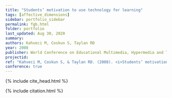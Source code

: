 ```yaml
---
title: "Students’ motivation to use technology for learning"
tags: [affective_dimensions]
sidebar: portfolio_sidebar 
permalink: fgb.html
folder: portfolio
last_updated: Aug 30, 2020
summary:
authors: Kahveci M, Coskun S, Taylan RD
year: 2008
publisher: World Conference on Educational Multimedia, Hypermedia and Telecommunications (ED-MEDIA)
projectid:
ref: "Kahveci M, Coskun S, & Taylan RD. (2008). <i>Students’ motivation to use technology for learning</i>. Paper presented at the World Conference on Educational Multimedia, Hypermedia and Telecommunications (ED-MEDIA). Vienna, Austria. June 30 - July 4, 2008."
conference: true
---
```


{% include cite_head.html %}

{% include citation.html %}
